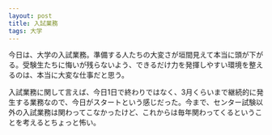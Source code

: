 ```yaml
---
layout: post
title: 入試業務
tags: 大学
---
```


今日は、大学の入試業務。準備する人たちの大変さが垣間見えて本当に頭が下がる。受験生たちに悔いが残らないよう、できるだけ力を発揮しやすい環境を整えるのは、本当に大変な仕事だと思う。

入試業務に関して言えば、今日1日で終わりではなく、3月くらいまで継続的に発生する業務なので、今日がスタートという感じだった。今まで、センター試験以外の入試業務は関わってこなかったけど、これからは毎年関わってくるということを考えるとちょっと怖い。
